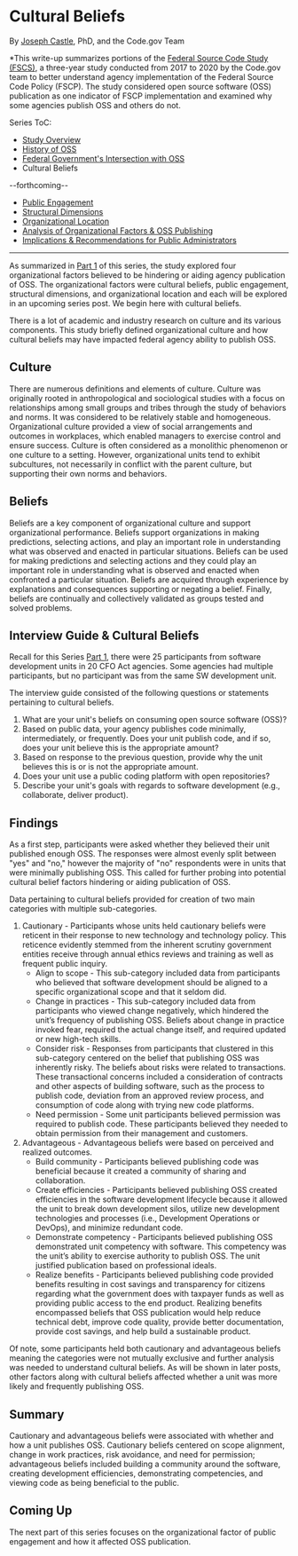 # Cultural Beliefs
By [Joseph Castle](https://digital.gov/authors/joseph-castle/), PhD, and the Code.gov Team

*This write-up summarizes portions of the [Federal Source Code Study (FSCS)](https://github.com/GSA/code-gov/blob/master/docs/FederalSourceCodeStudy/FederalSourceCodeStudy.pdf), a three-year study conducted from 2017 to 2020 by the Code.gov team to better understand agency implementation of the Federal Source Code Policy (FSCP). The study considered open source software (OSS) publication as one indicator of FSCP implementation and examined why some agencies publish OSS and others do not.

Series ToC:
- [Study Overview](study_overview.md)
- [History of OSS](history_of_OSS.md)
- [Federal Government's Intersection with OSS](govt_intersection_OSS.md)
- Cultural Beliefs

--forthcoming--
- [Public Engagement](#)
- [Structural Dimensions](#)
- [Organizational Location](#)
- [Analysis of Organizational Factors & OSS Publishing](#)
- [Implications & Recommendations for Public Administrators](#)

---

As summarized in [Part 1](https://medium.com/codedotgov/federal-source-code-study-series-part-1-the-overview-72acce742260) of this series, the study explored four organizational factors believed to be hindering or aiding agency publication of OSS. The organizational factors were cultural beliefs, public engagement, structural dimensions, and organizational location and each will be explored in an upcoming series post. We begin here with cultural beliefs.

There is a lot of academic and industry research on culture and its various components. This study briefly defined organizational culture and how cultural beliefs may have impacted federal agency ability to publish OSS.

## Culture

There are numerous definitions and elements of culture. Culture was originally rooted in anthropological and sociological studies with a focus on relationships among small groups and tribes through the study of behaviors and norms. It was considered to be relatively stable and homogeneous. Organizational culture provided a view of social arrangements and outcomes in workplaces, which enabled managers to exercise control and ensure success. Culture is often considered as a monolithic phenomenon or one culture to a setting. However, organizational units tend to exhibit subcultures, not necessarily in conflict with the parent culture, but supporting their own norms and behaviors.

## Beliefs

Beliefs are a key component of organizational culture and support organizational performance. Beliefs support organizations in making predictions, selecting actions, and play an important role in understanding what was observed and enacted in particular situations. Beliefs can be used for making predictions and selecting actions and they could play an important role in understanding what is observed and enacted when confronted a particular situation. Beliefs are acquired through experience by explanations and consequences supporting or negating a belief. Finally, beliefs are continually and collectively validated as groups tested and solved problems.

## Interview Guide & Cultural Beliefs

Recall for this Series [Part 1](https://medium.com/codedotgov/federal-source-code-study-series-part-1-the-overview-72acce742260), there were 25 participants from software development units in 20 CFO Act agencies. Some agencies had multiple participants, but no participant was from the same SW development unit.

The interview guide consisted of the following questions or statements pertaining to cultural beliefs.
1. What are your unit's beliefs on consuming open source software (OSS)?
2. Based on public data, your agency publishes code minimally, intermediately, or frequently. Does your unit publish code, and if so, does your unit believe this is the appropriate amount?
3. Based on response to the previous question, provide why the unit believes this is or is not the appropriate amount.
4. Does your unit use a public coding platform with open repositories?
5. Describe your unit's goals with regards to software development (e.g., collaborate, deliver product).

## Findings

As a first step, participants were asked whether they believed their unit published enough OSS. The responses were almost evenly split between "yes" and "no," however the majority of "no" respondents were in units that were minimally publishing OSS. This called for further probing into potential cultural belief factors hindering or aiding publication of OSS.

Data pertaining to cultural beliefs provided for creation of two main categories with multiple sub-categories.
1. Cautionary - Participants whose units held cautionary beliefs were reticent in their response to new technology and technology policy. This reticence evidently stemmed from the inherent scrutiny government entities receive through annual ethics reviews and training as well as frequent public inquiry. 
    - Align to scope - This sub-category included data from participants who believed that software development should be aligned to a specific organizational scope and that it seldom did.
    - Change in practices - This sub-category included data from participants who viewed change negatively, which hindered the unit’s frequency of publishing OSS.  Beliefs about change in practice invoked fear, required the actual change itself, and required updated or new high-tech skills.
    - Consider risk - Responses from participants that clustered in this sub-category centered on the belief that publishing OSS was inherently risky.  The beliefs about risks were related to transactions.  These transactional concerns included a consideration of contracts and other aspects of building software, such as the process to publish code, deviation from an approved review process, and consumption of code along with trying new code platforms.
    - Need permission - Some unit participants believed permission was required to publish code.  These participants believed they needed to obtain permission from their management and customers.
2. Advantageous - Advantageous beliefs were based on perceived and realized outcomes.
    - Build community - Participants believed publishing code was beneficial because it created a community of sharing and collaboration. 
    - Create efficiencies - Participants believed publishing OSS created efficiencies in the software development lifecycle because it allowed the unit to break down development silos, utilize new development technologies and processes (i.e., Development Operations or DevOps), and minimize redundant code.
    - Demonstrate competency - Participants believed publishing OSS demonstrated unit competency with software.  This competency was the unit’s ability to exercise authority to publish OSS.  The unit justified publication based on professional ideals.
    - Realize benefits - Participants believed publishing code provided benefits resulting in cost savings and transparency for citizens regarding what the government does with taxpayer funds as well as providing public access to the end product.  Realizing benefits encompassed beliefs that OSS publication would help reduce technical debt, improve code quality, provide better documentation, provide cost savings, and help build a sustainable product.  

Of note, some participants held both cautionary and advantageous beliefs meaning the categories were not mutually exclusive and further analysis was needed to understand cultural beliefs. As will be shown in later posts, other factors along with cultural beliefs affected whether a unit was more likely and frequently publishing OSS.

## Summary

Cautionary and advantageous beliefs were associated with whether and how a unit publishes OSS.   Cautionary beliefs centered on scope alignment, change in work practices, risk avoidance, and need for permission; advantageous beliefs included building a community around the software, creating development efficiencies, demonstrating competencies, and viewing code as being beneficial to the public.

## Coming Up

The next part of this series focuses on the organizational factor of public engagement and how it affected OSS publication.